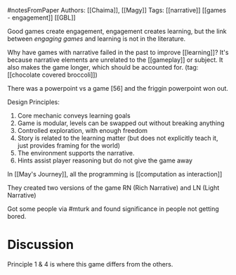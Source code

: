 #notesFromPaper
Authors: [[Chaima]], [[Magy]]
Tags: [[narrative]] [[games - engagement]] [[GBL]]

Good games create engagement, engagement creates learning, but the link between *engaging games* and learning is not in the literature.

Why have games with narrative failed in the past to improve [[learning]]? It's because narrative elements are unrelated to the [[gameplay]] or subject. It also makes the game longer, which should be accounted for. (tag: [[chocolate covered broccoli]])

There was a powerpoint vs a game [56] and the friggin powerpoint won out. 

Design Principles:

 1) Core mechanic conveys learning goals
 2) Game is modular, levels can be swapped out without breaking anything
 3) Controlled exploration, with enough freedom
 4) Story is related to the learning matter (but does not explicitly teach it, just provides framing for the world)
 5) The environment supports the narrative.
 6) Hints assist player reasoning but do not give the game away

In [[May's Journey]], all the programming is [[computation as interaction]]

They created two versions of the game RN (Rich Narrative) and LN (Light Narrative)

Got some people via #mturk and found significance in people not getting bored.

# Discussion

Principle 1 & 4 is where this game differs from the others.
